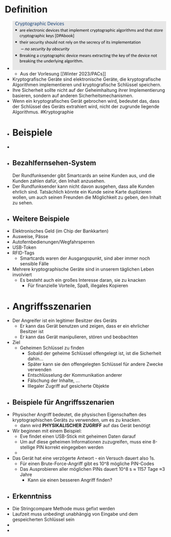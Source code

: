 # Definition
- ![image.png](../assets/image_1704379928425_0.png)
	- Aus der Vorlesung [[Winter 2023/PACs]]
- Kryptografische Geräte sind elektronische Geräte, die kryptografische Algorithmen implementieren und kryptografische Schlüssel speichern.
- Ihre Sicherheit sollte nicht auf der Geheimhaltung ihrer Implementierung basieren, sondern auf anderen Sicherheitsmechanismen.
- Wenn ein kryptografisches Gerät gebrochen wird, bedeutet das, dass der Schlüssel des Geräts extrahiert wird, nicht der zugrunde liegende Algorithmus. #Kryptographie
- # Beispiele
-
- ## Bezahlfernsehen-System
  Der Rundfunksender gibt Smartcards an seine Kunden aus, und die Kunden zahlen dafür, den Inhalt anzusehen.
- Der Rundfunksender kann nicht davon ausgehen, dass alle Kunden ehrlich sind. Tatsächlich könnte ein Kunde seine Karte duplizieren wollen, um auch seinen Freunden die Möglichkeit zu geben, den Inhalt zu sehen.
- ## Weitere Beispiele
- Elektronisches Geld (im Chip der Bankkarten)
- Ausweise, Pässe
- Autofernbedienungen/Wegfahrsperren
- USB-Token
- RFID-Tags
	- Smartcards waren der Ausgangspunkt,
	  sind aber immer noch sensible Fälle
- Mehrere kryptographische Geräte sind in unserem täglichen Leben involviert
	- Es besteht auch ein großes Interesse daran, sie zu knacken
		- Für finanzielle Vorteile, Spaß, illegales Kopieren
- # Angriffsszenarien
- Der Angreifer ist ein legitimer Besitzer des Geräts
	- Er kann das Gerät benutzen und zeigen, dass er ein ehrlicher Besitzer ist
	- Er kann das Gerät manipulieren, stören und beobachten
- Ziel
	- Geheimen Schlüssel zu finden
		- Sobald der geheime Schlüssel offengelegt ist, ist die Sicherheit dahin...
		- Später kann sie den offengelegten Schlüssel für andere Zwecke verwenden
		- Entschlüsselung der Kommunikation anderer
		- Fälschung der Inhalte, ...
		- Illegaler Zugriff auf gesicherte Objekte
- ## Beispiele für Angriffsszenarien
- Physischer Angriff bedeutet, die physischen Eigenschaften des kryptographischen Geräts zu verwenden, um es zu knacken.
	- dann wird **PHYSIKALISCHER ZUGRIFF** auf das Gerät benötigt
- Wir beginnen mit einem Beispiel:
	- Eve findet einen USB-Stick mit geheimen Daten darauf
	- Um auf diese geheimen Informationen zuzugreifen, muss eine 8-stellige PIN korrekt eingegeben werden
	-
- Das Gerät hat eine verzögerte Antwort - ein Versuch dauert also 1s.
	- Für einen Brute-Force-Angriff gibt es 10^8 mögliche PIN-Codes
	- Das Ausprobieren aller möglichen PINs dauert 10^8 s ≈ 1157 Tage ≈3 Jahre
		- Kann sie einen besseren Angriff finden?
- ## Erkenntniss
- Die Stringcompare Methode muss gefixt werden
- Laufzeit muss unbedingt unabhängig von Eingabe und dem gespeicherten Schlüssel sein
-
-